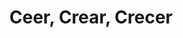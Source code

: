 ---
title: "Ceer, Crear, Crecer"
url: /ciudad-autonoma-de-buenos-aires/ceer-crear-crecer/
shop: Allgemein
---
